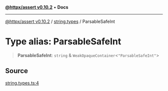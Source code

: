 [**@httpx/assert v0.10.2**](../../README.md) • **Docs**

***

[@httpx/assert v0.10.2](../../README.md) / [string.types](../README.md) / ParsableSafeInt

# Type alias: ParsableSafeInt

> **ParsableSafeInt**: `string` & `WeakOpaqueContainer`\<`"ParsableSafeInt"`\>

## Source

[string.types.ts:4](https://github.com/belgattitude/httpx/blob/c2b4400d3e1e7ce81677911e5629c323b752b635/packages/assert/src/string.types.ts#L4)
